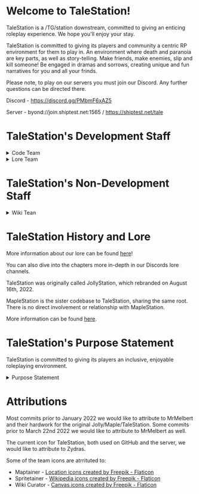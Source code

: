 # Welcome to TaleStation!
TaleStation is a /TG/station downstream, committed to giving an enticing roleplay experience. We hope you'll enjoy your stay.

TaleStation is committed to giving its players and community a centric RP environment for them to play in. An environment where death and paranoia are key parts, as well as story-telling. Make friends, make enemies, slip and kill someone! Be engaged in dramas and sorrows, creating unique and fun narratives for you and all your frinds.

Please note, to play on our servers you must join our Discord. Any further questions can be directed there.

Discord - https://discord.gg/PMbmF6xAZ5

Server - byond://join.shiptest.net:1565 / https://shiptest.net/tale

# TaleStation's Development Staff

<details>
<summary> Code Team </summary>

- ZephyrTFA - Server Host, Backend Support
- Patchy - Misc Backend Support
- Jolly - Project Lead, Maptainer
- Prodirus - Head coder, Maintainer
- John Fulp Willard - Upstream Manager
- Onule - Spritetainer, Sprite lead
</details>

<details>
<summary> Lore Team </summary>

- Jolly - Lore Master
- iwishforducks - Lore Write
- Vexylius - Lore Write
- MarkSuckerberg - Lore Write
- Zytolg - Lore Write
- Imaginos - Lore Write
</details>

# TaleStation's Non-Development Staff

<details>
<summary> Wiki Tean</summary>
  
- SpaceSmithers - Wiki Curator

</details>

# TaleStation History and Lore
More information about our lore can be found [here](https://github.com/TaleStation/TaleStation-CommonCore)!

You can also dive into the chapters more in-depth in our Discords lore channels.

TaleStation was originally called JollyStation, which rebranded on August 16th, 2022.

MapleStation is the sister codebase to TaleStation, sharing the same root. There is no direct involvement or relationship with MapleStation.

More information can be found [here](https://github.com/TaleStation/TaleStation-CommonCore/tree/main/talestation_history).

# TaleStation's Purpose Statement
TaleStation is committed to giving its players an inclusive, enjoyable roleplaying environment. 

<details>
<summary> Purpose Statement </summary>
We are not HRP nor MRP, but somewhere in-between. Ideally, we would like to not be identified with such terms. We would like to be known as **the roleplay** server. Simply as. 

TaleStation is a non erotic, adult roleplay server.
We want to create a server where everyone and anyone can come and make a story for their characters. 
Classically, we'd be considered a "HRP" server, but we just want to be known as a true "RP" server. Interactions is key!

The environment here at TaleStation should be friendly to approach OOCly. If you have any issues, never be afraid to ahelp or ask staff. We'll try our best to answer questions you may have. Secondly, we want our players to be **as inclusive** as possible. Dramas, tragedies, and comedies abound. Try to include new people to your groups! Who knows, you may just make a new friend.

TaleStation aims to create an atmosphere rich with drama, tragedies, comedies and more. Each story created by every player is unique in its own right; you don't need to be a writer either! Medbay was bombed! The CMO is missing- and there's a chef in the middle of chemistry.. what could this mean?! Each story doesn't need to be thoroughly planned out - it can be on a whim, its perfectly OKAY! Stories can be a shift long or span across multiple shifts, the choice is yours!

Together, as players and staff, we aim to make TaleStation an enjoyable experience for those who aren't so RP heavy and those who enjoy RP.

- The TaleStation Administration and Development Staff
</details>

# Attributions 

Most commits prior to January 2022 we would like to attribute to MrMelbert and their hardwork for the original Jolly/Maple/TaleStation.
Some commits prior to March 22nd 2022 we would like to attribute to MrMelbert as well.

The current icon for TaleStation, both used on GitHub and the server, we would like to attribute to Zydras.

Some of the team icons are atrrituted to:
- Maptainer - <a href="https://www.flaticon.com/free-icons/location" title="location icons">Location icons created by Freepik - Flaticon</a>
- Spritetainer - <a href="https://www.flaticon.com/free-icons/wikipedia" title="wikipedia icons">Wikipedia icons created by Freepik - Flaticon</a>
- Wiki Curator - <a href="https://www.flaticon.com/free-icons/canvas" title="canvas icons">Canvas icons created by Freepik - Flaticon</a>
